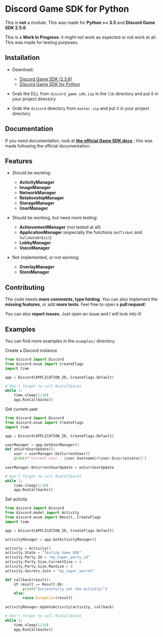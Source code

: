 # Discord Game SDK for Python

This is **not** a module. This was made for **Python >= 3.5** and **Discord Game SDK 2.5.6**

This is a **Work In Progress:** it might not work as expected or not work at all. This was made for testing purposes.

## Installation

- Download:
  - [Discord Game SDK (2.5.6)](https://dl-game-sdk.discordapp.net/2.5.6/discord_game_sdk.zip)
  - [Discord Game SDK for Python](https://github.com/NathaanTFM/discord-game-sdk-python/archive/master.zip)

- Grab the DLL from `discord_game_sdk.zip` in the `lib` directory and put it in your project directory
- Grab the `discord` directory from `master.zip` and put it in your project directory

## Documentation

If you need documentation, look at [**the official Game SDK docs**](https://discord.com/developers/docs/game-sdk/sdk-starter-guide) ; this was made following the official documentation.

## Features

* Should be working:
  * **ActivityManager**
  * **ImageManager**
  * **NetworkManager**
  * **RelationshipManager**
  * **StorageManager**
  * **UserManager** 

* Should be working, but need more testing:
  * **AchievementManager** (not tested at all)
  * **ApplicationManager** (especially the functions `GetTicket` and `ValidateOrExit`)
  * **LobbyManager**
  * **VoiceManager**

* Not implemented, or not working:
  * **OverlayManager**
  * **StoreManager**

## Contributing

The code needs **more comments, type hinting**. You can also implement the **missing features**, or add **more tests**. Feel free to open a **pull request**!

You can also **report issues**. Just open an issue and I will look into it!

## Examples

You can find more examples in the `examples/` directory.

Create a Discord instance

```python
from discord import Discord
from discord.enum import CreateFlags
import time

app = Discord(APPLICATION_ID, CreateFlags.Default)

# Don't forget to call RunCallbacks
while 1:
    time.sleep(1/10)
    app.RunCallbacks()
```

Get current user

```python
from discord import Discord
from discord.enum import CreateFlags
import time

app = Discord(APPLICATION_ID, CreateFlags.Default)

userManager = app.GetUserManager()
def onCurrUserUpdate():
    user = userManager.GetCurrentUser()
    print(f"Current user : {user.Username}#{user.Discriminator}")
    
userManager.OnCurrentUserUpdate = onCurrUserUpdate

# Don't forget to call RunCallbacks
while 1:
    time.sleep(1/10)
    app.RunCallbacks()
```

Set activity

```python
from discord import Discord
from discord.model import Activity
from discord.enum import Result, CreateFlags
import time

app = Discord(APPLICATION_ID, CreateFlags.Default)

activityManager = app.GetActivityManager()

activity = Activity()
activity.State = "Testing Game SDK"
activity.Party.Id = "my_super_party_id"
activity.Party.Size.CurrentSize = 4
activity.Party.Size.MaxSize = 8
activity.Secrets.Join = "my_super_secret"

def callback(result):
    if result == Result.Ok:
        print("Successfully set the activity!")
    else:
        raise Exception(result)
        
activityManager.UpdateActivity(activity, callback)

# Don't forget to call RunCallbacks
while 1:
    time.sleep(1/10)
    app.RunCallbacks()
```
